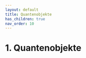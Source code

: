 ```yaml
---
layout: default
title: Quantenobjekte
has_children: true
nav_order: 10
---
```


# 1. Quantenobjekte
